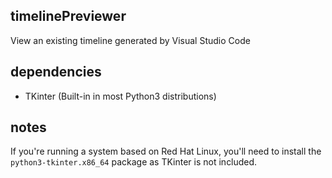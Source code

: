 ## timelinePreviewer
View an existing timeline generated by Visual Studio Code

## dependencies
* TKinter (Built-in in most Python3 distributions)

## notes
If you're running a system based on Red Hat Linux, you'll need to install the `python3-tkinter.x86_64` package as TKinter is not included.
